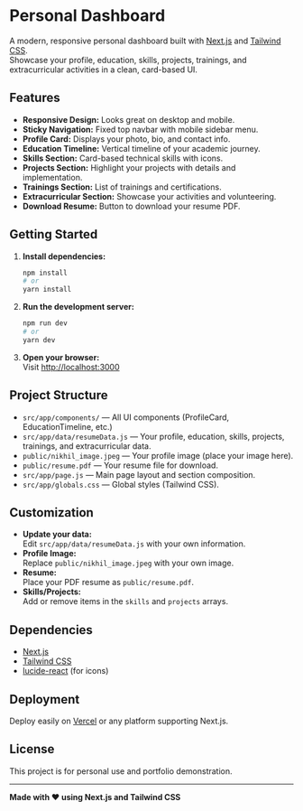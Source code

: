 # Personal Dashboard

A modern, responsive personal dashboard built with [Next.js](https://nextjs.org) and [Tailwind CSS](https://tailwindcss.com).  
Showcase your profile, education, skills, projects, trainings, and extracurricular activities in a clean, card-based UI.

## Features

- **Responsive Design:** Looks great on desktop and mobile.
- **Sticky Navigation:** Fixed top navbar with mobile sidebar menu.
- **Profile Card:** Displays your photo, bio, and contact info.
- **Education Timeline:** Vertical timeline of your academic journey.
- **Skills Section:** Card-based technical skills with icons.
- **Projects Section:** Highlight your projects with details and implementation.
- **Trainings Section:** List of trainings and certifications.
- **Extracurricular Section:** Showcase your activities and volunteering.
- **Download Resume:** Button to download your resume PDF.

## Getting Started

1. **Install dependencies:**
   ```bash
   npm install
   # or
   yarn install
   ```

2. **Run the development server:**
   ```bash
   npm run dev
   # or
   yarn dev
   ```

3. **Open your browser:**  
   Visit [http://localhost:3000](http://localhost:3000)

## Project Structure

- `src/app/components/` — All UI components (ProfileCard, EducationTimeline, etc.)
- `src/app/data/resumeData.js` — Your profile, education, skills, projects, trainings, and extracurricular data.
- `public/nikhil_image.jpeg` — Your profile image (place your image here).
- `public/resume.pdf` — Your resume file for download.
- `src/app/page.js` — Main page layout and section composition.
- `src/app/globals.css` — Global styles (Tailwind CSS).

## Customization

- **Update your data:**  
  Edit `src/app/data/resumeData.js` with your own information.
- **Profile Image:**  
  Replace `public/nikhil_image.jpeg` with your own image.
- **Resume:**  
  Place your PDF resume as `public/resume.pdf`.
- **Skills/Projects:**  
  Add or remove items in the `skills` and `projects` arrays.

## Dependencies

- [Next.js](https://nextjs.org)
- [Tailwind CSS](https://tailwindcss.com)
- [lucide-react](https://lucide.dev/icons/) (for icons)

## Deployment

Deploy easily on [Vercel](https://vercel.com/) or any platform supporting Next.js.

## License

This project is for personal use and portfolio demonstration.

---

**Made with ❤️ using Next.js and Tailwind CSS**
